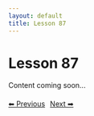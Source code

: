 ```yaml
---
layout: default
title: Lesson 87
---
```


# Lesson 87

Content coming soon...

<div style="margin-top: 20px;">
<a href="/docs/intermediate/Lessons/lesson_86.html" style="margin-right: 10px;">⬅ Previous</a><a href="/docs/intermediate/Lessons/lesson_88.html">Next ➡</a>
</div>
